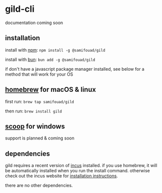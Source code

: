 # gild-cli

documentation coming soon

## installation
install with [npm](https://npmjs.com): ```npm install -g @samifouad/gild```

install with [bun](https://bun.sh): ```bun add -g @samifouad/gild```

if don't have a javascript package manager installed, see below for a method that will work for your OS

## [homebrew](https://brew.sh) for macOS &amp; linux

first run: ```brew tap samifouad/gild```

then run: ```brew install gild```

## [scoop](https://scoop.sh) for windows

support is planned &amp; coming soon

## dependencies

gild requires a recent version of [incus](https://linuxcontainers.org/incus/) installed. if you use homebrew, it will be automatically installed when you run the install command. otherwise check out the incus website for [installation instructions](https://linuxcontainers.org/incus/docs/main/installing/#installing-from-package).

there are no other dependencies.
